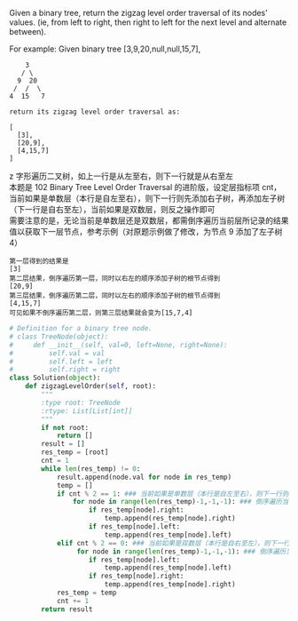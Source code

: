 Given a binary tree, return the zigzag level order traversal of its nodes' values. (ie, from left to right, then right to left for the next level and alternate between).

For example:
Given binary tree [3,9,20,null,null,15,7],
```
    3
   / \
  9  20
 /  /  \
4  15   7

return its zigzag level order traversal as:

[
  [3],
  [20,9],
  [4,15,7]
]
```
z 字形遍历二叉树，如上一行是从左至右，则下一行就是从右至左  
本题是 102 Binary Tree Level Order Traversal 的进阶版，设定层指标项 cnt，当前如果是单数层（本行是自左至右），则下一行则先添加右子树，再添加左子树（下一行是自右至左），当前如果是双数层，则反之操作即可  
需要注意的是，无论当前是单数层还是双数层，都需倒序遍历当前层所记录的结果值以获取下一层节点，参考示例（对原题示例做了修改，为节点 9 添加了左子树 4）  
```
第一层得到的结果是
[3]
第二层结果，倒序遍历第一层，同时以右左的顺序添加子树的根节点得到
[20,9]
第三层结果，倒序遍历第二层，同时以左右的顺序添加子树的根节点得到
[4,15,7]
可见如果不倒序遍历第二层，则第三层结果就会变为[15,7,4]
```
```python
# Definition for a binary tree node.
# class TreeNode(object):
#     def __init__(self, val=0, left=None, right=None):
#         self.val = val
#         self.left = left
#         self.right = right
class Solution(object):
    def zigzagLevelOrder(self, root):
        """
        :type root: TreeNode
        :rtype: List[List[int]]
        """
        if not root:
            return []
        result = []
        res_temp = [root]
        cnt = 1
        while len(res_temp) != 0:
            result.append(node.val for node in res_temp)
            temp = []
            if cnt % 2 == 1: ### 当前如果是单数层（本行是自左至右），则下一行则先添加右子树，再添加左子树（下一行是自右至左）
                for node in range(len(res_temp)-1,-1,-1): ### 倒序遍历当前层所记录的结果值以获取下一层节点
                    if res_temp[node].right:
                        temp.append(res_temp[node].right)
                    if res_temp[node].left:
                        temp.append(res_temp[node].left)
            elif cnt % 2 == 0: ### 当前如果是双数层（本行是自右至左），则下一行则先添加左子树，再添加右子树（下一行是自左至右）
                 for node in range(len(res_temp)-1,-1,-1): ### 倒序遍历当前层所记录的结果值以获取下一层节点
                    if res_temp[node].left:
                        temp.append(res_temp[node].left)
                    if res_temp[node].right:
                        temp.append(res_temp[node].right)
            res_temp = temp
            cnt += 1
        return result
```
